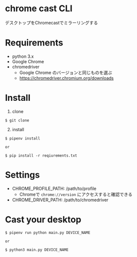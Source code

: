 # chrome cast CLI
デスクトップをChromecastでミラーリングする

# Requirements
+ python 3.x
+ Google Chrome
+ chromedriver
  + Google Chrome のバージョンと同じものを選ぶ
  + https://chromedriver.chromium.org/downloads

# Install
1. clone
```
$ git clone 
```

2. install
```
$ pipenv install

or

$ pip install -r reqiurements.txt 
```

# Settings
+ CHROME_PROFILE_PATH: /path/to/profile
  + Chromeで `chrome://version` にアクセスすると確認できる
+ CHROME_DRIVER_PATH: /path/to/chromedriver

# Cast your desktop
```
$ pipenv run python main.py DEVICE_NAME

or

$ python3 main.py DEVICE_NAME
```
